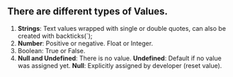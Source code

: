 ## There are different types of Values.
1. **Strings**: Text values wrapped with single or double quotes, can also be created with backticks(`);
2. **Number**: Positive or negative. Float or Integer.
3. Boolean: True or False.
4. **Null and Undefined**: There is no value. **Undefined**: Default if no value was assigned yet.
**Null**: Explicitly assigned by developer (reset value).
